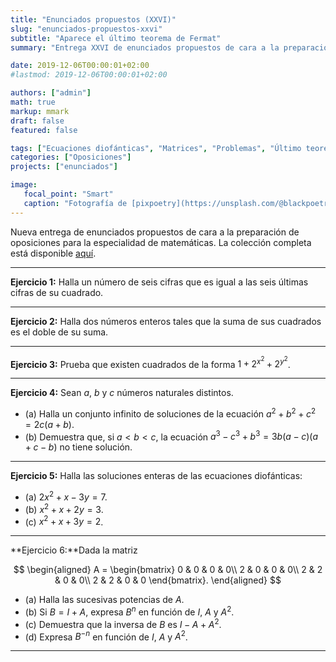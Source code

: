 ```yaml
---
title: "Enunciados propuestos (XXVI)"
slug: "enunciados-propuestos-xxvi"
subtitle: "Aparece el último teorema de Fermat"
summary: "Entrega XXVI de enunciados propuestos de cara a la preparación de oposiciones en la especialidad de matemáticas."

date: 2019-12-06T00:00:01+02:00
#lastmod: 2019-12-06T00:00:01+02:00

authors: ["admin"]
math: true
markup: mmark
draft: false
featured: false

tags: ["Ecuaciones diofánticas", "Matrices", "Problemas", "Último teorema de Fermat"]
categories: ["Oposiciones"]
projects: ["enunciados"]

image:
   focal_point: "Smart"
   caption: "Fotografía de [pixpoetry](https://unsplash.com/@blackpoetry), disponible en [Unsplash](https://unsplash.com/photos/kbEG0P9tYRI)."
---
```


Nueva entrega de enunciados propuestos de cara a la preparación de oposiciones para la especialidad de matemáticas. La colección completa está disponible [aquí](/courses/enunciados/).

---

**Ejercicio 1:** Halla un número de seis cifras que es igual a las seis últimas cifras de su cuadrado.

---

**Ejercicio 2:** Halla dos números enteros tales que la suma de sus cuadrados es el doble de su suma.

---

**Ejercicio 3:** Prueba que existen cuadrados de la forma $1 + 2 ^ {x^2} + 2 ^ {y^2}$.

---

**Ejercicio 4:** Sean $a$, $b$ y $c$ números naturales distintos.

- (a) Halla un conjunto infinito de soluciones de la ecuación $a^2 + b^2 + c^2 = 2c(a + b)$.
- (b) Demuestra que, si $a<b<c$, la ecuación $a^3 - c^3 + b^3 = 3b(a - c)(a + c - b)$ no tiene solución.

---

**Ejercicio 5:** Halla las soluciones enteras de las ecuaciones diofánticas:

- (a) $2x^2 + x - 3y = 7$.
- (b) $x^2 + x + 2y = 3$.
- (c) $x^2 + x + 3y = 2$.

---

**Ejercicio 6:**Dada la matriz

$$
\begin{aligned}
A = 
\begin{bmatrix}
0 & 0 & 0 & 0\\
2 & 0 & 0 & 0\\
2 & 2 & 0 & 0\\
2 & 2 & 0 & 0
\end{bmatrix}.
\end{aligned}
$$

- (a) Halla las sucesivas potencias de $A$.
- (b) Si $B = I + A$, expresa $B^n$ en función de $I$, $A$ y $A^2$.
- (c) Demuestra que la inversa de $B$ es $I - A + A^2$.
- (d) Expresa $B^{-n}$ en función de $I$, $A$ y $A^2$.

---

